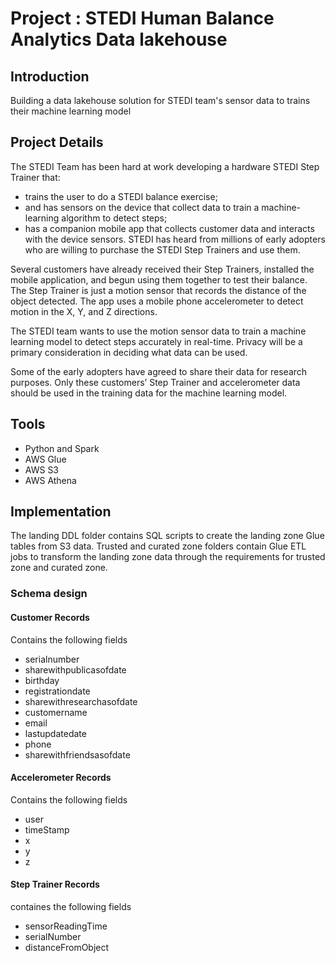 # Project : STEDI Human Balance Analytics Data lakehouse

## Introduction
Building a data lakehouse solution for STEDI team's sensor data to trains their machine learning model

## Project Details

The STEDI Team has been hard at work developing a hardware STEDI Step Trainer that:

- trains the user to do a STEDI balance exercise;
- and has sensors on the device that collect data to train a machine-learning algorithm to detect steps;
- has a companion mobile app that collects customer data and interacts with the device sensors.
STEDI has heard from millions of early adopters who are willing to purchase the STEDI Step Trainers and use them.

Several customers have already received their Step Trainers, installed the mobile application, and begun using them together to test their balance. The Step Trainer is just a motion sensor that records the distance of the object detected. The app uses a mobile phone accelerometer to detect motion in the X, Y, and Z directions.

The STEDI team wants to use the motion sensor data to train a machine learning model to detect steps accurately in real-time. Privacy will be a primary consideration in deciding what data can be used.

Some of the early adopters have agreed to share their data for research purposes. Only these customers’ Step Trainer and accelerometer data should be used in the training data for the machine learning model.

## Tools
- Python and Spark
- AWS Glue
- AWS S3
- AWS Athena

## Implementation
The landing DDL folder contains SQL scripts to create the landing zone Glue tables from S3 data. Trusted and curated zone folders contain Glue ETL  jobs to transform the landing zone data through the requirements for trusted zone and curated zone.

### Schema design

#### Customer Records
Contains the following fields
- serialnumber
- sharewithpublicasofdate
- birthday
- registrationdate
- sharewithresearchasofdate
- customername
- email
- lastupdatedate
- phone
- sharewithfriendsasofdate

#### Accelerometer Records
Contains the following fields 
- user
- timeStamp
- x
- y
- z

#### Step Trainer Records 
containes the following fields 
- sensorReadingTime
- serialNumber
- distanceFromObject
